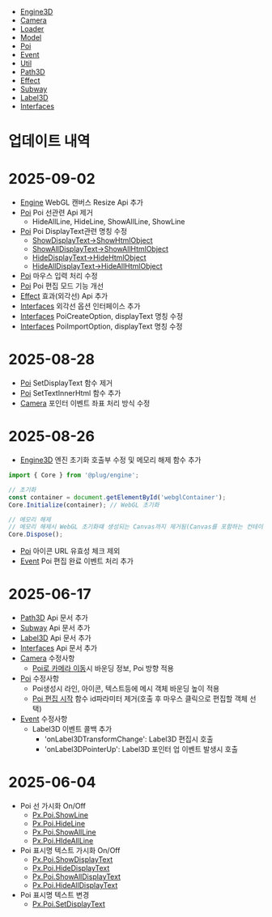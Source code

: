 - [Engine3D](./docs/Engine3D.md)
- [Camera](./docs/Camera.md)
- [Loader](./docs/Loader.md)
- [Model](./docs/Model.md)
- [Poi](./docs/Poi.md)
- [Event](./docs/Event.md)
- [Util](./docs/Util.md)
- [Path3D](./docs/Path3D.md)
- [Effect](./docs/Effect.md)
- [Subway](./docs/Subway.md)
- [Label3D](./docs/Label3D.md)
- [Interfaces](./docs/Interfaces.md)

업데이트 내역
============
# 2025-09-02
- [Engine](./docs/Engine3D.md#pxcoreresize) WebGL 캔버스 Resize Api 추가
- [Poi](./docs/Poi.md) Poi 선관련 Api 제거
  - HideAllLine, HideLine, ShowAllLine, ShowLine
- [Poi](./docs/Poi.md) Poi DisplayText관련 명칭 수정
  - [ShowDisplayText->ShowHtmlObject](./docs/Poi.md#showhtmlobjectid-string)
  - [ShowAllDisplayText->ShowAllHtmlObject](./docs/Poi.md#showallhtmlobject)
  - [HideDisplayText->HideHtmlObject](./docs/Poi.md#hidehtmlobjectid-string)
  - [HideAllDisplayText->HideAllHtmlObject](./docs/Poi.md#hideallhtmlobject)
- [Poi](./docs/Poi.md) 마우스 입력 처리 수정
- [Poi](./docs/Poi.md#pxpoistartediteditmode-string) Poi 편집 모드 기능 개선
- [Effect](./docs/Effect.md) 효과(외각선) Api 추가
- [Interfaces](./docs/Interfaces.md#outlineoptions) 외각선 옵션 인터페이스 추가
- [Interfaces](./docs/Interfaces.md#poicreateoption) PoiCreateOption, displayText 명칭 수정
- [Interfaces](./docs/Interfaces.md#poiimportoption) PoiImportOption, displayText 명칭 수정

# 2025-08-28
- [Poi](./docs/Poi.md) SetDisplayText 함수 제거
- [Poi](./docs/Poi.md#settextinnerhtmlid-string-htmlstring-string) SetTextInnerHtml 함수 추가
- [Camera](./docs/Camera.md) 포인터 이벤트 좌표 처리 방식 수정

# 2025-08-26
- [Engine3D](./docs/Engine3D.md) 엔진 초기화 호출부 수정 및 메모리 해제 함수 추가
```javascript
import { Core } from '@plug/engine';

// 초기화
const container = document.getElementById('webglContainer');
Core.Initialize(container); // WebGL 초기화

// 메모리 해제
// 메모리 해제시 WebGL 초기화떄 생성되는 Canvas까지 제거됨(Canvas를 포함하는 컨테이너는 제거X)
Core.Dispose();
```
- [Poi](./docs/Poi.md) 아이콘 URL 유효성 체크 제외
- [Event](./docs/Event.md#pxeventaddeventlistenertype-string-callback-function) Poi 편집 완료 이벤트 처리 추가

# 2025-06-17
- [Path3D](./docs/Path3D.md) Api 문서 추가
- [Subway](./docs/Subway.md) Api 문서 추가
- [Label3D](./docs/Label3D.md) Api 문서 추가
- [Interfaces](./docs/Interfaces.md) Api 문서 추가
- [Camera](./docs/Camera.md) 수정사항
  - [Poi로 카메라 이동](./docs/Camera.md#pxcameramovetopoiid-string-transitiontime-number)시 바운딩 정보, Poi 방향 적용
- [Poi](./docs/Poi.md) 수정사항
  - Poi생성시 라인, 아이콘, 텍스트등에 메시 객체 바운딩 높이 적용
  - [Poi 편집 시작](./docs/Poi.md#pxpoistartediteditmode-string) 함수 id파라미터 제거(호출 후 마우스 클릭으로 편집할 객체 선택)
- [Event](./docs/Event.md) 수정사항
  - Label3D 이벤트 콜백 추가
    - 'onLabel3DTransformChange': Label3D 편집시 호출
    - 'onLabel3DPointerUp': Label3D 포인터 업 이벤트 발생시 호출

# 2025-06-04
- Poi 선 가시화 On/Off
  - [Px.Poi.ShowLine](./docs/Poi.md#pxpoishowlineid-string)
  - [Px.Poi.HideLine](./docs/Poi.md#pxpoihidelineid-string)
  - [Px.Poi.ShowAllLine](./docs/Poi.md#pxpoishowallline)
  - [Px.Poi.HIdeAllLine](./docs/Poi.md#pxpoihideallline)
- Poi 표시명 텍스트 가시화 On/Off
  - [Px.Poi.ShowDisplayText](./docs/Poi.md#showdisplaytextid-string)
  - [Px.Poi.HideDisplayText](./docs/Poi.md#hidedisplaytextid-string)
  - [Px.Poi.ShowAllDisplayText](./docs/Poi.md#showalldisplaytext)
  - [Px.Poi.HideAllDisplayText](./docs/Poi.md#hidealldisplaytext)
- Poi 표시명 텍스트 변경
  - [Px.Poi.SetDisplayText](./docs/Poi.md#setdisplaytextid-string-text-string)